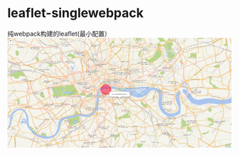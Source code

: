 # leaflet-singlewebpack
纯webpack构建的leaflet(最小配置）
![Aaron Swartz](https://github.com/CHENJIAMIAN/PHOTOS/raw/master/a.png)

